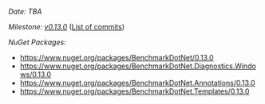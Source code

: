 _Date: TBA_

_Milestone: [v0.13.0](https://github.com/dotnet/BenchmarkDotNet/issues?q=milestone%3Av0.13.0)_
([List of commits](https://github.com/dotnet/BenchmarkDotNet/compare/v0.12.1...v0.13.0))

_NuGet Packages:_
* https://www.nuget.org/packages/BenchmarkDotNet/0.13.0
* https://www.nuget.org/packages/BenchmarkDotNet.Diagnostics.Windows/0.13.0
* https://www.nuget.org/packages/BenchmarkDotNet.Annotations/0.13.0
* https://www.nuget.org/packages/BenchmarkDotNet.Templates/0.13.0